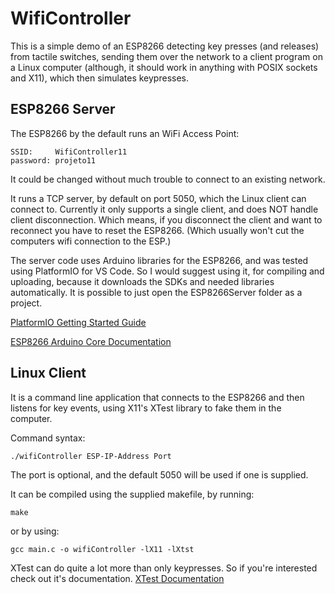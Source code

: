 # WifiController
This is a simple demo of an ESP8266 detecting key presses (and releases) from tactile switches, sending them over the network to a client program on a Linux computer (although, it should work in anything with POSIX sockets and X11), which then simulates keypresses.

## ESP8266 Server
The ESP8266 by the default runs an WiFi Access Point:
```
SSID:     WifiController11
password: projeto11
```
It could be changed without much trouble to connect to an existing network.

It runs a TCP server, by default on port 5050, which the Linux client can connect to. Currently it only supports a single client, and does NOT handle client disconnection. Which means, if you disconnect the client and want to reconnect you have to reset the ESP8266. (Which usually won't cut the computers wifi connection to the ESP.)

The server code uses Arduino libraries for the ESP8266, and was tested using PlatformIO for VS Code. So I would suggest using it, for compiling and uploading, because it downloads the SDKs and needed libraries automatically. It is possible to just open the ESP8266Server folder as a project.

[PlatformIO Getting Started Guide](http://docs.platformio.org/en/latest/ide/vscode.html#ide-vscode)

[ESP8266 Arduino Core Documentation](https://arduino-esp8266.readthedocs.io/en/latest/)

## Linux Client
It is a command line application that connects to the ESP8266 and then listens for key events, using X11's XTest library to fake them in the computer.

Command syntax:
```
./wifiController ESP-IP-Address Port
```
The port is optional, and the default 5050 will be used if one is supplied.

It can be compiled using the supplied makefile, by running:
```
make
```
or by using:
```
gcc main.c -o wifiController -lX11 -lXtst
```
XTest can do quite a lot more than only keypresses.
So if you're interested check out it's documentation.
[XTest Documentation](https://www.x.org/releases/X11R7.7/doc/libXtst/xtestlib.html)
